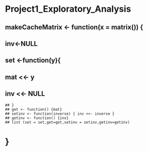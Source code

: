 # Project1_Exploratory_Analysis
## makeCacheMatrix <- function(x = matrix()) {
## inv<-NULL
 ## set <-function(y){
## mat <<- y
 ## inv <<- NULL
	## }
	## get <- function() {mat}
	## setinv <- function(inverse) { inv <<- inverse }
	## getinv <- function() {inv}
	## list (set = set,get=get,setinv = setinv,getinv=getinv)

	
# }
